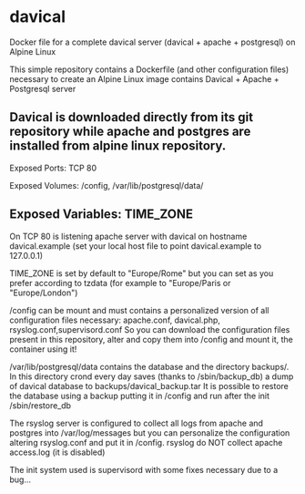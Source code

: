 # davical
Docker file for a complete davical server (davical + apache + postgresql) on Alpine Linux

This simple repository contains a Dockerfile (and other configuration files) necessary to create an Alpine Linux image contains Davical + Apache + Postgresql server

Davical is downloaded directly from its git repository while apache and postgres are installed from alpine linux repository.
-------------------------------------------------------
Exposed Ports: TCP 80

Exposed Volumes: /config, /var/lib/postgresql/data/

Exposed Variables: TIME_ZONE
-------------------------------------------------------
On TCP 80 is listening apache server with davical on hostname davical.example (set your local host file to point davical.example to 127.0.0.1)

TIME_ZONE is set by default to "Europe/Rome" but you can set as you prefer according to tzdata (for example to "Europe/Paris or "Europe/London")

/config can be mount and must contains a personalized version of all configuration files necessary:
apache.conf, davical.php, rsyslog.conf,supervisord.conf
So you can download the configuration files present in this repository, alter and copy them into /config
and mount it, the container using it!

/var/lib/postgresql/data contains the database and the directory backups/. In this directory crond every day saves (thanks to /sbin/backup_db) a dump of davical database to backups/davical_backup.tar
It is possible to restore the database using a backup putting it in /config and run after the init /sbin/restore_db

The rsyslog server is configured to collect all logs from apache and postgres into /var/log/messages but you can personalize the configuration
altering rsyslog.conf and put it in /config. rsyslog do NOT collect apache access.log (it is disabled)

The init system used is supervisord with some fixes necessary due to a bug...
